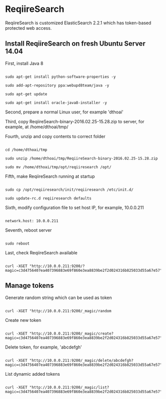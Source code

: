 # ReqiireSearch

ReqiireSearch is customized ElasticSearch 2.2.1 which has token-based protected web access.

## Install ReqiireSearch on fresh Ubuntu Server 14.04

First, install Java 8

```

sudo apt-get install python-software-properties -y

sudo add-apt-repository ppa:webupd8team/java -y

sudo apt-get update

sudo apt-get install oracle-java8-installer -y

```

Second, prepare a normal Linux user, for example 'dthoai'

Third, copy ReqiireSearch-binary-2016.02.25-15.28.zip to server, for example, at /home/dthoai/tmp/

Fourth, unzip and copy contents to correct folder

```

cd /home/dthoai/tmp

sudo unzip /home/dthoai/tmp/ReqiireSearch-binary-2016.02.25-15.28.zip

sudo mv /home/dthoai/tmp/opt/reqiiresearch /opt/

```

Fifth, make ReqiireSearch running at startup

```

sudo cp /opt/reqiiresearch/init/reqiiresearch /etc/init.d/

sudo update-rc.d reqiiresearch defaults

```

Sixth, modify configuration file to set host IP, for example, 10.0.0.211

```

network.host: 10.0.0.211

```

Seventh, reboot server

```

sudo reboot

```

Last, check ReqiireSearch available

```

curl -XGET "http://10.0.0.211:9200/?magic=c3d4756407ea407396883e69f860e3ea8839be2f2d024316b825033d55a67e57"

```

## Manage tokens

Generate random string which can be used as token

```

curl -XGET "http://10.0.0.211:9200/_magic/random

```

Create new token

```

curl -XGET "http://10.0.0.211:9200/_magic/create?magic=c3d4756407ea407396883e69f860e3ea8839be2f2d024316b825033d55a67e57"

```

Delete token, for example, 'abcdefgh'

```

curl -XGET "http://10.0.0.211:9200/_magic/delete/abcdefgh?magic=c3d4756407ea407396883e69f860e3ea8839be2f2d024316b825033d55a67e57"

```

List dynamic added tokens

```

curl -XGET "http://10.0.0.211:9200/_magic/list?magic=c3d4756407ea407396883e69f860e3ea8839be2f2d024316b825033d55a67e57"

```
